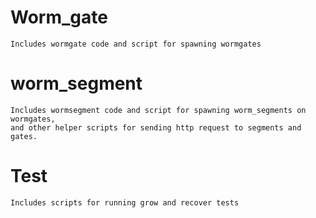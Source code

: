# Worm_gate 
	Includes wormgate code and script for spawning wormgates
	
# worm_segment
	Includes wormsegment code and script for spawning worm_segments on wormgates, 
	and other helper scripts for sending http request to segments and gates.

# Test
	Includes scripts for running grow and recover tests
